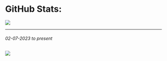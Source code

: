 # GitHub Stats:
![](https://github-readme-streak-stats.herokuapp.com/?user=rupam-seal&theme=dark&hide_border=false)<br/>

---
###### 02-07-2023 to present
[![](https://visitcount.itsvg.in/api?id=rupam-seal&icon=8&color=0)](https://visitcount.itsvg.in)

<!-- Proudly created with GPRM ( https://gprm.itsvg.in ) -->
